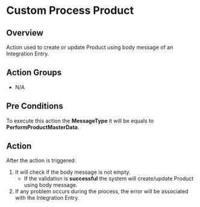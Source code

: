 # Custom Process Product

## Overview

Action used to create or update Product using body message of an Integration Entry.

## Action Groups

* N/A

## Pre Conditions

To execute this action the **MessageType** it will be equals to **PerformProductMasterData**.

## Action

After the action is triggered:

1. It will check if the body message is not empty.
    * If the validation is **successful** the system will create/update Product using body message.
2. If any problem occurs during the process, the error will be associated with the Integration Entry.
